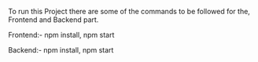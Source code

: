 To run this Project there are some of the commands to be followed for the, Frontend and Backend part.

Frontend:-
        npm install, 
        npm start

Backend:-
         npm install, 
         npm start
